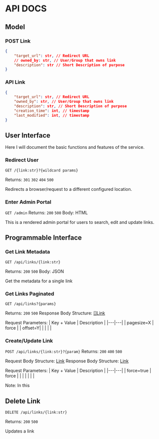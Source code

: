 # API DOCS

## Model
### POST Link
```json
{
    "target_url": str, // Redirect URL
    // owned_by: str, // User/Group that owns link
    "description": str // Short Description of purpose
}
```
### API Link
```json
{
    "target_url": str, // Redirect URL
    "owned_by": str, // User/Group that owns link
    "description": str, // Short Description of purpose
    "creation_time": int, // timestamp
    "last_modified": int, // timestamp
}
```

## User Interface

Here I will document the basic functions and features of the service.

### Redirect User
 `GET /{link:str}?{wildcard params}`

Returns: `301` `302` `404` `500`

Redirects a browser/request to a different configured location.

### Enter Admin Portal
`GET /admin`
Returns: `200` `500`
Body: HTML

This is a rendered admin portal for users to search, edit and update links.

## Programmable Interface
### Get Link Metadata
`GET /api/links/{link:str}`

Returns: `200` `500`
Body: JSON

Get the metadata for a single link

### Get Links Paginated
`GET /api/links?{params}`

Returns: `200` `500`
Response Body Structure: [[]Link](#link)


Request Parameters: 
|  Key + Value | Description  |
|---|---|
|  pagesize=X | force  |
|   offset=Y|   |
|   |   |

### Create/Update Link
`POST /api/links/{link:str}?{param}`
Returns: `200` `400` `500`

Request Body Structure: [Link](#link)
Response Body Structure: [Link](#link)

Request Parameters: 
|  Key + Value | Description  |
|---|---|
|  force=true | force  |
|   |   |
|   |   |

Note: In this 

## Delete Link
`DELETE /api/links/{link:str}`


Returns: `200` `500`

Updates a link 

